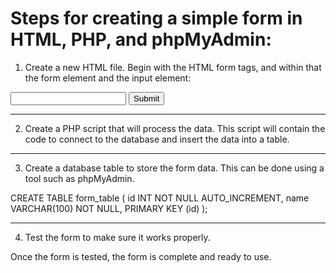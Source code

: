 # Steps for creating a simple form in HTML, PHP, and phpMyAdmin:

1. Create a new HTML file. Begin with the HTML form tags, and within that the form element and the input element:

<form action="yourscript.php" method="post">
    <input type="text" name="name" />
    <input type="submit" name="submit" value="Submit" />
</form>

----------------------------------------------------------------------------------------------------------------------------------------------------------------------

2. Create a PHP script that will process the data. This script will contain the code to connect to the database and insert the data into a table.

<?php
if ($_POST['submit']) {
    $name = $_POST['name'];
    $db = mysqli_connect("localhost", "username", "password", "my_db");
    $sql = "INSERT INTO form_table (name) VALUES ('$name');";
    mysqli_query($db,$sql);
    mysqli_close($db);
}
?>

----------------------------------------------------------------------------------------------------------------------------------------------------------------------

3. Create a database table to store the form data. This can be done using a tool such as phpMyAdmin. 

CREATE TABLE form_table (
    id INT NOT NULL AUTO_INCREMENT,
    name VARCHAR(100) NOT NULL,
    PRIMARY KEY (id)
);

----------------------------------------------------------------------------------------------------------------------------------------------------------------------

4. Test the form to make sure it works properly.

Once the form is tested, the form is complete and ready to use.
